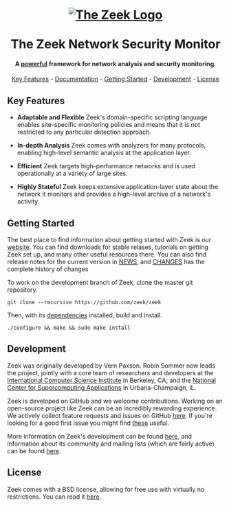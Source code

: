 <h1 align="center">
  <br>
<a href="https://www.zeek.org">
  <img src="https://www.zeek.org/images/bro-eyes.png" alt="The Zeek Logo" />
  </a>
  <br><br>
  The Zeek Network Security Monitor
  <br>
</h1>
<h4 align="center">A <a href ="https://www.zeek.org/why_choose_zeek.pdf">powerful</a> framework for network analysis and security monitoring.</h4>
<p align="center">
  <a href="#key-features">Key Features</a> -
  <a href="https://docs.zeek.org/en/stable/index.html">Documentation</a> -
  <a href="#getting-started">Getting Started</a> -
  <a href="#development">Development</a> -
  <a href="#license">License</a>
</p>

## Key Features

* <b>Adaptable and Flexible</b>
	Zeek's domain-specific scripting language enables site-specific monitoring policies and means that it is not restricted to any particular detection approach.

* <b>In-depth Analysis</b>
	Zeek comes with analyzers for many protocols, enabling high-level semantic analysis at the application layer.
	
* <b>Efficient</b>
	Zeek targets high-performance networks and is used operationally at a variety of large sites.

* <b>Highly Stateful</b>
	Zeek keeps extensive application-layer state about the network it monitors and provides a high-level archive of a network's activity.

## Getting Started
The best place to find information about getting started with Zeek is our [website](https://www.zeek.org/documentation/index.html). You can find downloads for stable relases, tutorials on getting Zeek set up, and many other useful resources there. You can also find release notes for the current version in [NEWS](https://github.com/zeek/zeek/blob/master/NEWS), and [CHANGES](https://github.com/zeek/zeek/blob/master/CHANGES) has the complete history of changes

To work on the development branch of Zeek, clone the master git repository. 

`git clone --recursive https://github.com/zeek/zeek `

Then, with its [dependencies](https://docs.zeek.org/en/stable/install/install.html#prerequisites) installed, build and install.

`./configure && make && sudo make install`


## Development
Zeek was originally developed by Vern Paxson. Robin Sommer now leads the project, jointly with a core team of researchers and developers at the [International Computer Science Institute](http://www.icsi.berkeley.edu) in Berkeley, CA; and the [National Center for Supercomputing Applications](http://www.ncsa.illinois.edu) in Urbana-Champaign, IL.

Zeek is developed on GitHub and we welcome contributions. Working on an open-source project like Zeek can be an incredibly rewarding experience. We actively collect feature requests and issues on GitHub [here](https://github.com/zeek/zeek/issues). If you're looking for a good first issue you might find [these](https://github.com/zeek/zeek/issues?q=is%3Aissue+is%3Aopen+label%3A%22Difficulty%3A+Easy%22) useful.

More information on Zeek's development can be found [here](https://www.zeek.org/development/index.html), and information about its community and mailing lists (which are fairly active) can be found [here](https://www.zeek.org/community/index.html).  

## License
Zeek comes with a BSD license, allowing for free use with virtually no restrictions. You can read it [here](https://github.com/zeek/zeek/blob/master/COPYING).
